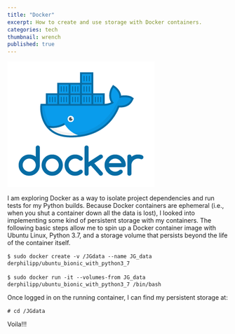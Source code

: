 ```yaml
---
title: "Docker"
excerpt: How to create and use storage with Docker containers. 
categories: tech
thumbnail: wrench
published: true
---
```

!["Docker containers logo"](/images/docker.png)

I am exploring Docker as a way to isolate project dependencies and run tests for my Python builds. Because Docker containers are ephemeral (i.e., when you shut a container down all the data is lost), I looked into implementing some kind of persistent storage with my containers. The following basic steps allow me to spin up a Docker container image with Ubuntu Linux, Python 3.7, and a storage volume that persists beyond the life of the container itself. 

```
$ sudo docker create -v /JGdata --name JG_data derphilipp/ubuntu_bionic_with_python3_7

$ sudo docker run -it --volumes-from JG_data derphilipp/ubuntu_bionic_with_python3_7 /bin/bash
```

Once logged in on the running container, I can find my persistent storage at:

```
# cd /JGdata
```

Voila!!! 
